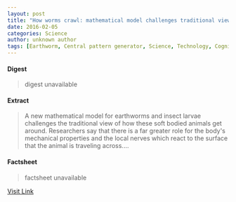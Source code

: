 ```yaml
---
layout: post
title: "How worms crawl: mathematical model challenges traditional view"
date: 2016-02-05
categories: Science
author: unknown author
tags: [Earthworm, Central pattern generator, Science, Technology, Cognition, Cognitive science]
---
```



#### Digest
>digest unavailable

#### Extract
>A new mathematical model for earthworms and insect larvae challenges the traditional view of how these soft bodied animals get around. Researchers say that there is a far greater role for the body's mechanical properties and the local nerves which react to the surface that the animal is traveling across....

#### Factsheet
>factsheet unavailable

[Visit Link](http://feeds.sciencedaily.com/~r/sciencedaily/~3/o2ihyt0camo/140819113056.htm)


